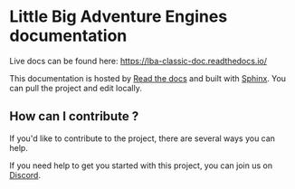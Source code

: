 Little Big Adventure Engines documentation
===========================================

Live docs can be found here: https://lba-classic-doc.readthedocs.io/

This documentation is hosted by [Read the docs](https://docs.readthedocs.io/en/stable/index.html) and built with [Sphinx](https://www.sphinx-doc.org/en/master/index.html). You can pull the project and edit locally.


## How can I contribute ?

If you'd like to contribute to the project, there are several ways you can help.

If you need help to get you started with this project, you can join us on [Discord](https://discord.gg/gfzna5SfZ5).
